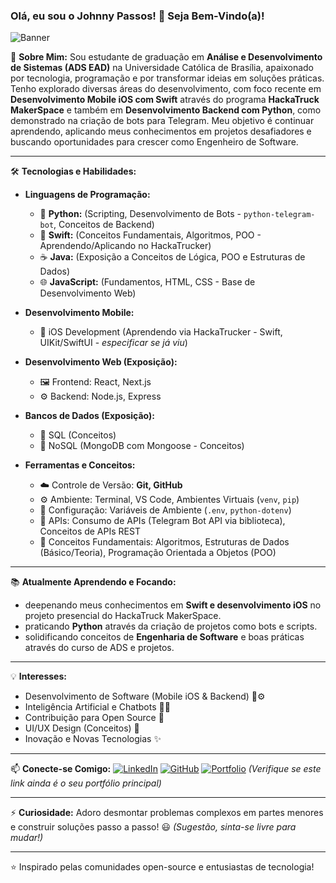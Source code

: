 ### Olá, eu sou o Johnny Passos! 👋 Seja Bem-Vindo(a)!

![Banner](https://github.com/JohnnyPassos/JohnnyPassos/raw/main/banner.png)

🚀 **Sobre Mim:**
Sou estudante de graduação em **Análise e Desenvolvimento de Sistemas (ADS EAD)** na Universidade Católica de Brasília, apaixonado por tecnologia, programação e por transformar ideias em soluções práticas. Tenho explorado diversas áreas do desenvolvimento, com foco recente em **Desenvolvimento Mobile iOS com Swift** através do programa **HackaTruck MakerSpace** e também em **Desenvolvimento Backend com Python**, como demonstrado na criação de bots para Telegram. Meu objetivo é continuar aprendendo, aplicando meus conhecimentos em projetos desafiadores e buscando oportunidades para crescer como Engenheiro de Software.

---

🛠️ **Tecnologias e Habilidades:**

* **Linguagens de Programação:**
    * 🐍 **Python:** (Scripting, Desenvolvimento de Bots - `python-telegram-bot`, Conceitos de Backend)
    * 🍏 **Swift:** (Conceitos Fundamentais, Algoritmos, POO - Aprendendo/Aplicando no HackaTrucker)
    * ☕ **Java:** (Exposição a Conceitos de Lógica, POO e Estruturas de Dados)
    * 🌐 **JavaScript:** (Fundamentos, HTML, CSS - Base de Desenvolvimento Web)

* **Desenvolvimento Mobile:**
    * 📱 iOS Development (Aprendendo via HackaTrucker - Swift, UIKit/SwiftUI - *especificar se já viu*)

* **Desenvolvimento Web (Exposição):**
    * 🖼️ Frontend: React, Next.js
    * ⚙️ Backend: Node.js, Express

* **Bancos de Dados (Exposição):**
    * 🐘 SQL (Conceitos)
    * 🍃 NoSQL (MongoDB com Mongoose - Conceitos)

* **Ferramentas e Conceitos:**
    * ☁️ Controle de Versão: **Git, GitHub**
    * ⚙️ Ambiente: Terminal, VS Code, Ambientes Virtuais (`venv`, `pip`)
    * 🔑 Configuração: Variáveis de Ambiente (`.env`, `python-dotenv`)
    * 🧩 APIs: Consumo de APIs (Telegram Bot API via biblioteca), Conceitos de APIs REST
    * 🧱 Conceitos Fundamentais: Algoritmos, Estruturas de Dados (Básico/Teoria), Programação Orientada a Objetos (POO)

---

📚 **Atualmente Aprendendo e Focando:**

* deepenando meus conhecimentos em **Swift e desenvolvimento iOS** no projeto presencial do HackaTruck MakerSpace.
* praticando **Python** através da criação de projetos como bots e scripts.
* solidificando conceitos de **Engenharia de Software** e boas práticas através do curso de ADS e projetos.

---

💡 **Interesses:**

* Desenvolvimento de Software (Mobile iOS & Backend) 📱⚙️
* Inteligência Artificial e Chatbots 🤖💬
* Contribuição para Open Source 📂
* UI/UX Design (Conceitos) 🎨
* Inovação e Novas Tecnologias ✨

---

📫 **Conecte-se Comigo:**
[![LinkedIn](https://img.shields.io/badge/-LinkedIn-blue?style=flat&logo=Linkedin&logoColor=white)](https://www.linkedin.com/in/johnny-passos-1aa06359/)
[![GitHub](https://img.shields.io/badge/-GitHub-black?style=flat&logo=github)](https://github.com/JohnnyPassos)
[![Portfolio](https://img.shields.io/badge/-Portfolio-ff69b4?style=flat&logo=web)](https://github.com/JohnnyPassos/meu-site) *(Verifique se este link ainda é o seu portfólio principal)*

---

⚡ **Curiosidade:** Adoro desmontar problemas complexos em partes menores e construir soluções passo a passo! 😃 *(Sugestão, sinta-se livre para mudar!)*

---

⭐️ Inspirado pelas comunidades open-source e entusiastas de tecnologia!
